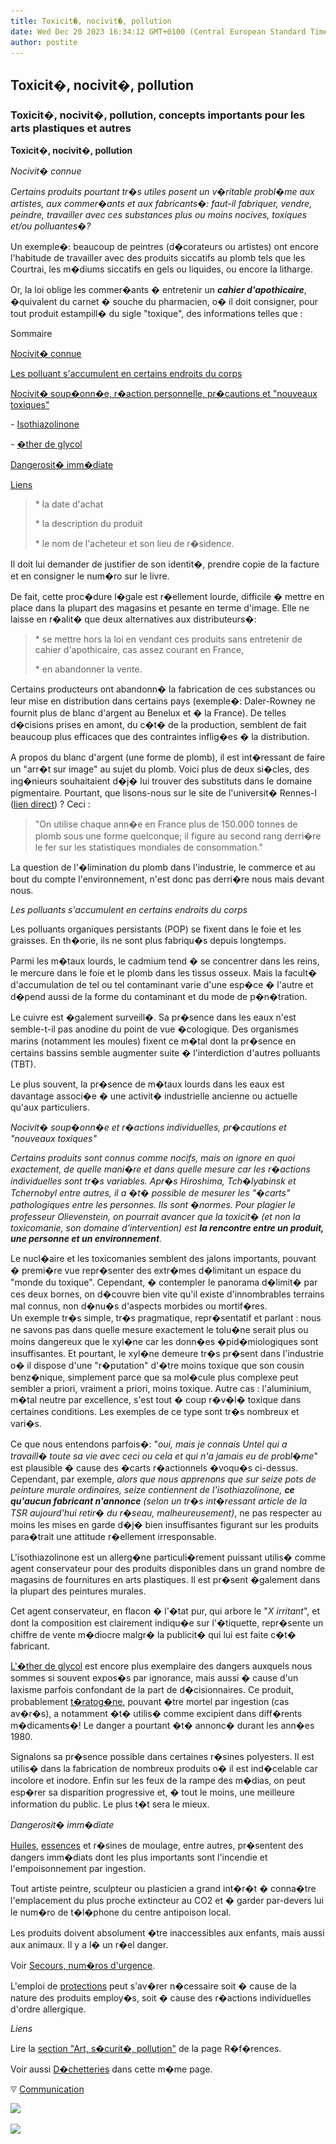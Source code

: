 ```yaml
---
title: Toxicit�, nocivit�, pollution
date: Wed Dec 20 2023 16:34:12 GMT+0100 (Central European Standard Time)
author: postite
---
```


## Toxicit�, nocivit�, pollution
### Toxicit�, nocivit�, pollution, concepts importants pour les arts plastiques et autres
 **Toxicit�, nocivit�, pollution**  

_Nocivit� connue_

_Certains produits pourtant tr�s utiles posent un v�ritable probl�me aux artistes, aux commer�ants et aux fabricants�: faut-il fabriquer, vendre, peindre, travailler avec ces substances plus ou moins nocives, toxiques et/ou polluantes�?_

Un exemple�: beaucoup de peintres (d�corateurs ou artistes) ont encore l'habitude de travailler avec des produits siccatifs au plomb tels que les Courtrai, les m�diums siccatifs en gels ou liquides, ou encore la litharge.

Or, la loi oblige les commer�ants � entretenir un **_cahier d'apothicaire_**, �quivalent du carnet � souche du pharmacien, o� il doit consigner, pour tout produit estampill� du sigle "toxique", des informations telles que :

Sommaire

[Nocivit� connue](toxicite.html#nociviteconnue)

[Les polluant s'accumulent en certains endroits du corps](toxicite.html#lespolluantssaccumulentencertainsendroitsdanslesorganismesvivants)

[Nocivit� soup�onn�e, r�action personnelle, pr�cautions et "nouveaux toxiques"](toxicite.html#nocivitesouponneeetreactionsindividuelles)

\- [Isothiazolinone](toxicite.html#isothiazolinone)

\- [�ther de glycol](toxicite.html#letherdeglycol)

[Dangerosit� imm�diate](toxicite.html#dangerositeimmediate)

[Liens](toxicite.html#liens)

> \* la date d'achat
> 
> \* la description du produit
> 
> \* le nom de l'acheteur et son lieu de r�sidence.

Il doit lui demander de justifier de son identit�, prendre copie de la facture et en consigner le num�ro sur le livre.

De fait, cette proc�dure l�gale est r�ellement lourde, difficile � mettre en place dans la plupart des magasins et pesante en terme d'image. Elle ne laisse en r�alit� que deux alternatives aux distributeurs�:

> \* se mettre hors la loi en vendant ces produits sans entretenir de cahier d'apothicaire, cas assez courant en France,
> 
> \* en abandonner la vente.

Certains producteurs ont abandonn� la fabrication de ces substances ou leur mise en distribution dans certains pays (exemple�: Daler-Rowney ne fournit plus de blanc d'argent au Benelux et � la France). De telles d�cisions prises en amont, du c�t� de la production, semblent de fait beaucoup plus efficaces que des contraintes inflig�es � la distribution.

A propos du blanc d'argent (une forme de plomb), il est int�ressant de faire un "arr�t sur image" au sujet du plomb. Voici plus de deux si�cles, des ing�nieurs souhaitaient d�j� lui trouver des substituts dans le domaine pigmentaire. Pourtant, que lisons-nous sur le site de l'universit� Rennes-I ([lien direct](http://www.med.univ-rennes1.fr/etud/med_travail/cours/plomb.html#1.A)) ? Ceci :

> "On utilise chaque ann�e en France plus de 150.000 tonnes de plomb sous une forme quelconque; il figure au second rang derri�re le fer sur les statistiques mondiales de consommation."

La question de l'�limination du plomb dans l'industrie, le commerce et au bout du compte l'environnement, n'est donc pas derri�re nous mais devant nous.

_Les polluants s'accumulent en certains endroits du corps_

Les polluants organiques persistants (POP) se fixent dans le foie et les graisses. En th�orie, ils ne sont plus fabriqu�s depuis longtemps.

Parmi les m�taux lourds, le cadmium tend � se concentrer dans les reins, le mercure dans le foie et le plomb dans les tissus osseux. Mais la facult� d'accumulation de tel ou tel contaminant varie d'une esp�ce � l'autre et d�pend aussi de la forme du contaminant et du mode de p�n�tration.

Le cuivre est �galement surveill�. Sa pr�sence dans les eaux n'est semble-t-il pas anodine du point de vue �cologique. Des organismes marins (notamment les moules) fixent ce m�tal dont la pr�sence en certains bassins semble augmenter suite � l'interdiction d'autres polluants (TBT).

Le plus souvent, la pr�sence de m�taux lourds dans les eaux est davantage associ�e � une activit� industrielle ancienne ou actuelle qu'aux particuliers.

_Nocivit� soup�onn�e et r�actions individuelles, pr�cautions et "nouveaux toxiques"_

_Certains produits sont connus comme nocifs, mais on ignore en quoi exactement, de quelle mani�re et dans quelle mesure car les r�actions individuelles sont tr�s variables. Apr�s Hiroshima, Tch�lyabinsk et Tchernobyl entre autres, il a �t� possible de mesurer les "�carts" pathologiques entre les personnes. Ils sont �normes. Pour plagier le professeur Olievenstein, on pourrait avancer que la toxicit� (et non la toxicomanie, son domaine d'intervention) est **la rencontre entre un produit, une personne et un environnement**._

Le nucl�aire et les toxicomanies semblent des jalons importants, pouvant � premi�re vue repr�senter des extr�mes d�limitant un espace du "monde du toxique". Cependant, � contempler le panorama d�limit� par ces deux bornes, on d�couvre bien vite qu'il existe d'innombrables terrains mal connus, non d�nu�s d'aspects morbides ou mortif�res.  
Un exemple tr�s simple, tr�s pragmatique, repr�sentatif et parlant : nous ne savons pas dans quelle mesure exactement le tolu�ne serait plus ou moins dangereux que le xyl�ne car les donn�es �pid�miologiques sont insuffisantes. Et pourtant, le xyl�ne demeure tr�s pr�sent dans l'industrie o� il dispose d'une "r�putation" d'�tre moins toxique que son cousin benz�nique, simplement parce que sa mol�cule plus complexe peut sembler a priori, vraiment a priori, moins toxique. Autre cas : l'aluminium, m�tal neutre par excellence, s'est tout � coup r�v�l� toxique dans certaines conditions. Les exemples de ce type sont tr�s nombreux et vari�s.

Ce que nous entendons parfois�: "_oui, mais je connais Untel qui a travaill� toute sa vie avec ceci ou cela et qui n'a jamais eu de probl�me_" est plausible � cause des �carts r�actionnels �voqu�s ci-dessus. Cependant, par exemple, _alors que nous apprenons que sur seize pots de peinture murale ordinaires, seize contiennent de l'isothiazolinone, **ce qu'aucun fabricant n'annonce** (selon un tr�s int�ressant article de la TSR aujourd'hui retir� du r�seau, malheureusement)_, ne pas respecter au moins les mises en garde d�j� bien insuffisantes figurant sur les produits para�trait une attitude r�ellement irresponsable.

L'isothiazolinone est un allerg�ne particuli�rement puissant utilis� comme agent conservateur pour des produits disponibles dans un grand nombre de magasins de fournitures en arts plastiques. Il est pr�sent �galement dans la plupart des peintures murales.

Cet agent conservateur, en flacon � l'�tat pur, qui arbore le "_X irritant_", et dont la composition est clairement indiqu�e sur l'�tiquette, repr�sente un chiffre de vente m�diocre malgr� la publicit� qui lui est faite c�t� fabricant.

[L'�ther de glycol](glycol.html#etherdeglycol) est encore plus exemplaire des dangers auxquels nous sommes si souvent expos�s par ignorance, mais aussi � cause d'un laxisme parfois confondant de la part de d�cisionnaires. Ce produit, probablement [t�ratog�ne](teratogene.html), pouvant �tre mortel par ingestion (cas av�r�s), a notamment �t� utilis� comme excipient dans diff�rents m�dicaments�! Le danger a pourtant �t� annonc� durant les ann�es 1980. 

Signalons sa pr�sence possible dans certaines r�sines polyesters. Il est utilis� dans la fabrication de nombreux produits o� il est ind�celable car incolore et inodore. Enfin sur les feux de la rampe des m�dias, on peut esp�rer sa disparition progressive et, � tout le moins, une meilleure information du public. Le plus t�t sera le mieux.

_Dangerosit� imm�diate_

[Huiles](huiles.html#dangerositedeshuilesapeindre), [essences](essences.html) et r�sines de moulage, entre autres, pr�sentent des dangers imm�diats dont les plus importants sont l'incendie et l'empoisonnement par ingestion.

Tout artiste peintre, sculpteur ou plasticien a grand int�r�t � conna�tre l'emplacement du plus proche extincteur au CO2 et � garder par-devers lui le num�ro de t�l�phone du centre antipoison local.

Les produits doivent absolument �tre inaccessibles aux enfants, mais aussi aux animaux. Il y a l� un r�el danger.

Voir [Secours, num�ros d'urgence](liens.html#1secoursnumerosdurgence).

L'emploi de [protections](protections.html) peut s'av�rer n�cessaire soit � cause de la nature des produits employ�s, soit � cause des r�actions individuelles d'ordre allergique.

_Liens_

Lire la [section "Art, s�curit�, pollution"](liensutiles.html#artetsecurite) de la page R�f�rences.

Voir aussi [D�chetteries](liens.html#dechetteries) dans cette m�me page.



![](images/flechebas.gif) [Communication](http://www.artrealite.com/annonceurs.htm) 

[![](https://cbonvin.fr/sites/regie.artrealite.com/visuels/campagne1.png)](index-2.html#20131014)

![](https://cbonvin.fr/sites/regie.artrealite.com/visuels/campagne2.png)